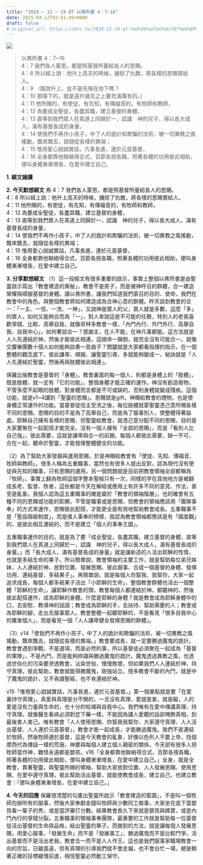 ```yaml
---
title: "2019 – 12 – 19 QT 以弗所書 4：7~16"
date: 2025-04-12T02:41:49+0800
draft: false
# original_url: https://cmtc.tw/2019-12-19-qt-%e4%bb%a5%e5%bc%97%e6%89%80%e6%9b%b8-4%ef%bc%9a716
---
```


![](/images/qt.jpg)
> 以弗所書 4：7\~16  
> 4：7 我們各人蒙恩，都是照基督所量給各人的恩賜。  
> 4：8 所以經上說：他升上高天的時候，擄掠了仇敵，將各樣的恩賜賞給人。  
> 4：9 （既說升上，豈不是先降在地下嗎？  
> 4：10 那降下的，就是遠升諸天之上要充滿萬有的。）  
> 4：11 他所賜的，有使徒，有先知，有傳福音的，有牧師和教師，  
> 4：12 為要成全聖徒，各盡其職，建立基督的身體，  
> 4：13 直等到我們眾人在真道上同歸於一，認識　神的兒子，得以長大成人，滿有基督長成的身量，  
> 4：14 使我們不再作小孩子，中了人的詭計和欺騙的法術，被一切異教之風搖動，飄來飄去，就隨從各樣的異端；  
> 4：15 惟用愛心說誠實話，凡事長進，連於元首基督，  
> 4：16 全身都靠他聯絡得合式，百節各按各職，照著各體的功用彼此相助，便叫身體漸漸增長，在愛中建立自己。

**1. 經文誦讀**

**2.  今天默想經文**
弗 4：7 我們各人蒙恩，都是照基督所量給各人的恩賜。  
4：8 所以經上說：他升上高天的時候，擄掠了仇敵，將各樣的恩賜賞給人。  
4：11 他所賜的，有使徒，有先知，有傳福音的，有牧師和教師，  
4：12 為要成全聖徒，各盡其職，建立基督的身體，  
4：13 直等到我們眾人在真道上同歸於一，認識　神的兒子，得以長大成人，滿有基督長成的身量，  
4：14 使我們不再作小孩子，中了人的詭計和欺騙的法術，被一切異教之風搖動，飄來飄去，就隨從各樣的異端；  
4：15 惟用愛心說誠實話，凡事長進，連於元首基督，  
4：16 全身都靠他聯絡得合式，百節各按各職，照著各體的功用彼此相助，便叫身體漸漸增長，在愛中建立自己。

**3. 分享默想經文**
（1）這一段經文有很多重要的啟示，事實上整個以弗所書是由聖靈啟示寫出「教會建造的奧秘」，教會不是房子，而是被神呼召的群體，合一建造榮耀與順服基督的身體。讀以弗所書，讓我們知道我們蒙召的目的、使命，我們在教會中的角色，與整個教會將如何建造成為合神心意的群體。昨天談到教會的合一：「一主、一信、一洗、一神」，又說神是眾人的父，眾人就是多數，這麼「多」的眾人，如何又能夠合而為「一」，對人來說這是不可能的任務，特別人的老我喜歡爭競、比較、高舉自我，就像哥林多教會一樣，「內鬥內行、外鬥外行、高舉自我、自我中心」，如何奢談合一？感謝主，在人不能，在神凡事都能。這方法就是人人先連結於神，然後才能彼此相連。這順序一顛倒，就完全沒有可能合一。就像交響樂團數十個人如何能夠談奏一首曲子？關鍵就是大家都看指揮的指示，在一個整體的觀念底下，彼此謙卑、順服、讓聖靈引導，多就能夠變成一，秘訣就是「人人先連結於聖靈，然後再與肢體彼此相連」。

保羅比喻教會是基督的「身體」，教會裏面的每一個人，則都是身體上的「肢體」，既是肢體，就一定有「它的功能」，整個身體才能正確的運作。神沒有創造廢物，不管多麼不起眼的肢體，對身體而言都是不可或缺的，否則身體就變成殘疾。這個功能，就是v1\~4講到「聖靈的恩賜」。恩賜就是gift，神賜給教會的禮物，也是使身體正常運作的功能。當基督徒信主受洗之後，每位肢體就蒙聖靈憑己意所賜各樣不同的恩賜。恩賜的目的不是為了高舉自己，而是為了服事別人，使整體得著益處。耶穌自己擁有各樣的恩賜，但聖靈給教會，就憑己意分配不同的恩賜，目的是大家要聚在一起配搭才能完全。沒有一個人擁有「全部的恩賜」，而是「看別人比自己強」，彼此需要，這就是謙卑與合一的前題。每個人都彼此需要，缺一不可，合在一起，聽命於聖靈，才能發揮整體健全的功能。

（2）為了幫助大家發掘與運用恩賜，於是神賜給教會有「使徒、先知、傳福音、牧師與教師」，很多人稱為五重職事，當然也有很多人提出反對，認為現代沒有使徒與先知的職事，只有恩賜的運用。另一個問題就是目前把教會領袖全部都稱為「牧師」，事實上翻為牧師這個字整本聖經只有一次，同樣的字在其他地方是被翻成長老、監督、牧者，這些都是今天在解經或應用上有許多不同的意見、作法，甚至是亂象。我個人認為這五重職事的確是屬於「教會的領袖階層」，也的確會有五種不同的恩賜或功能的彰顯，不管是職事或是恩賜，但教會的領袖應該用「團隊事奉」的方式來運作，恩賜彼此配搭，才能更全面有效地幫助教會成長。五重職事不是「聖品階級制度」，而是僕人事奉的榜樣，我認為教會領袖都應該是有「國度觀」的，是彼此相互連結的，而不是建立「個人的事奉王國」。

五重職事運作的目的，就是為了要「成全聖徒，各盡其職，建立基督的身體、直等到我們眾人在真道上同歸於一，認識　神的兒子，得以長大成人，滿有基督長成的身量。」而「長大成人，滿有基督長成的身量」就是讓新造的人活出耶穌的性情，也就是多結生命的果子。所以簡單說，教會領袖的主要工作，就是幫助每位弟兄姊妹，人人連結於神、放對位置、發展恩賜、彼此服事、合成一個基督的身體、發揮功用、連結基督、多結果子」。再簡單說，就是每個人你幫我、我幫你，大家一起追求成長，每個人都多結果子活出「小耶穌的生命」，整個教會群體也活出一個整體「耶穌的生命」，讓耶穌作教會的頭，教會每個人都連結於神，都聽神的，然後彼此配搭運作，成為耶穌的身體。什麼是耶穌的身體？就是教會成為耶穌身體中的口，去安慰、教導神的話語；教會成為耶穌的手，去扶持、幫助需要的人；教會成為耶穌的腳，走出去服事眾人。教會整體一起聽耶穌的，不是看見「很多自我中心的厲害個人」，而是看見一個「人人謙卑健全發揮恩賜的群體」。

（3）v14「使我們不再作小孩子，中了人的詭計和欺騙的法術，被一切異教之風搖動，飄來飄去，就隨從各樣的異端。」教會要成長，就一定要勝過魔鬼的詭計。教會會遇到爭戰，不是選項，而是必然的事，所以基督徒必須聚在一起成為「基督的軍隊」，不是內鬥，而是能夠辨識與勝過魔鬼的詭計。魔鬼透過異教之風，也透過世俗化的污染要滲透教會，沾染世俗，慢慢敗壞，但如果我們人人連結於神，持守真理，彼此幫助，教會就能得勝魔鬼，剛強站立。很多教會不斷的內鬥，就是中了魔鬼的詭計，又不肯讀聖經，也不肯連結於神。

v15「惟用愛心說誠實話，凡事長進，連於元首基督。」第一個重點就是要「在愛裏持守真理」。真愛與真理是分不開的，一旦沒有真理，愛就是害，就是礙，人的愛是沒有力量與生命的，也十分的枯竭與自我中心。我們唯有在愛中傳講真理，持守真理，就像醫生看病必須對症下藥一樣，不能因為講人愛聽的話卻掩飾真相，到最後害人害己。唯有教會「人人使用恩賜、你幫我我幫你、大家遵守真理、人人活出基督、人人連於元首基督」，教會才能一起成長，才能勝過魔鬼。我們不是連結於牧師，然後牧師連於基督，這是今天教會的亂象，好像以色列人不要上帝，找個摩西代為傳話一樣的荒唐。神要與每個人建立個人親密的關係，今天卻有很多人把牧師當作神，難怪永遠都是嬰孩。v16「全身都靠他聯絡得合式，百節各按各職，照著各體的功用彼此相助，便叫身體漸漸增長，在愛中建立自己。」全身，就是全教會，靠著聖靈，與聖靈所賜的領袖，幫助大家放對位置、人人發展恩賜、使用恩賜、在愛中遵守真理，彼此幫助活出基督，就能使教會成長，建立自己，也建立教會：「便叫身體漸漸增長，在愛中建立自己。」

**4. 今天的回應**
保羅很清楚的勾畫出聖靈所啟示「教會建造的藍圖」，不是叫一個牧師包辦所有的服事，然後大家奉獻金錢叫牧師與少數同工做事，大家坐在底下當嬰孩看一輩子的秀，或是當評審打分數。結果教會長久下來就是嬰孩與媽寶，或是內鬥內行的爭競分裂。五重職事的領袖事奉團隊，最重要的工作就是幫助每一位基督徒活出基督的生命與品格，結出聖靈的果子。而做到的方法，就是讓每個人發展恩賜，用愛心服事，「發展生命」而不是「發展事工」，勝過魔鬼而不是比較鬥爭，活出基督而不是活出老我，教會合一而不是人人作王。這也是我們服事家職場教會一向的宗旨，日雖遙遠，但有真理的引導我們就不會走偏，也不會白忙一場，總是朝著正確的目標緩慢前進，相信聖靈必然動工保守。
